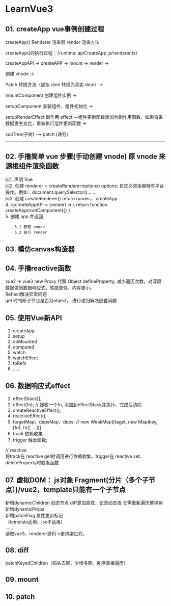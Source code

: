 # LearnVue3

## 01. createApp vue事例创建过程
createApp() Renderer 渲染器 render 渲染方法  

createApp()的执行过程：（runtime: apiCreateApp.js/renderer.ts）  

createAppAPI -> createAPP  -> mount ->  render ->  

创建 vnode ->

Patch 转换方法（虚拟 dom 转换为真实 dom）->

mountComponent 创建组件实例 ->

setupComponent 安装组件，组件初始化 ->

setupRenderEffect 副作用 effect —组件更新函数添加为副作用函数，如果将来数据发生变化，重新执行组件更新函数 ->

subTree(子树) —> patch (递归)

------------------

## 02. 手撸简单 vue 步骤(手动创建 vnode) 原 vnode 来源根组件渲染函数

￼1. 声明 Vue  
￼2. 创建 renderer = createRenderer(options) options: 自定义渲染器特有平台操作。例如：document.querySelector()……  
￼3. 创建 createRenderer() return runder， createApp  
4. ￼createAppAPI = (render) => { return function createApp(rootComponent){} }  
5. 创建 app 并返回  
```
  · 5.1 获取 vnode  
  · 5.2 执行 render
```
## 03. 模仿canvas构造器

## 04. 手撸reactive函数
  vue2 -> vue3 new Proxy 代替 Object.defineProperty; 减少遍历次数，对深层数据做到数据响应式。性能更快，内存更小。  
  Reflect解决异常问题  
  get 时判断子节点是否为object， 进行递归解决嵌套问题  

## 05. 使用Vue新API
1. createApp
2. setup
3. onMounted
4. computed
5. watch
6. watchEffect
7. toRefs
8. ......

## 06. 数据响应式effect
1. effectStack[];
2. effect(fn); // 接收一个fn, 添加到effectStack并执行，完成后清除
3. createReactiveEffect();
4. reactiveEffect();
5. targetMap、depsMap、deps; // new WeakMap([taget, new Map(key, [fn1, fn2, ...])]
6. track 依赖收集
7. trigger 触发函数;

// reactive  
将track在 reactive get时调用进行依赖收集，trigger在 reactive  set、deleteProperty时触发函数




## 07. 虚拟DOM： js对象  Fragment(分片（多个子节点）)/vue2，template只能有一个子节点
新增dynamicChildren 动态节点  diff更加高效，记录动态值 无需重新遍历整棵树  
新增dynamicProps  
新增patchFlag 属性更新标记  
（template适用，jsx不适用）  
......  
读取vue3，renderer源码->走渲染过程。

## 08. diff 
patchKeyedChildren（掐头去尾，少增多删。乱序直接遍历）  

## 09. mount  

## 10. patch
